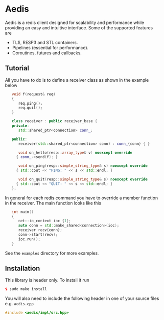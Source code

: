 # Aedis

Aedis is a redis client designed for scalability and performance while
providing an easy and intuitive interface. Some of the supported
features are

* TLS, RESP3 and STL containers.
* Pipelines (essential for performance).
* Coroutines, futures and callbacks.

## Tutorial

All you have to do is to define a receiver class as shown in the example
below

```cpp
   void f(request& req)
   {
      req.ping();
      req.quit();
   }

   class receiver : public receiver_base {
   private:
      std::shared_ptr<connection> conn_;

   public:
      receiver(std::shared_ptr<connection> conn) : conn_{conn} { }

      void on_hello(resp::array_type& v) noexcept override
	 { conn_->send(f); }

      void on_ping(resp::simple_string_type& s) noexcept override
	 { std::cout << "PING: " << s << std::endl; }

      void on_quit(resp::simple_string_type& s) noexcept override
	 { std::cout << "QUIT: " << s << std::endl; }
   };
```

In general for each redis command you have to override a member
function in the receiver. The main function looks like this

```cpp
   int main()
   {
      net::io_context ioc {1};
      auto conn = std::make_shared<connection>(ioc);
      receiver recv{conn};
      conn->start(recv);
      ioc.run();
   }
```

See the `examples` directory for more examples.

## Installation

This library is header only. To install it run

```cpp
$ sudo make install
```

You will also need to include the following header in one of your
source files e.g. `aedis.cpp`

```cpp
#include <aedis/impl/src.hpp>
```
